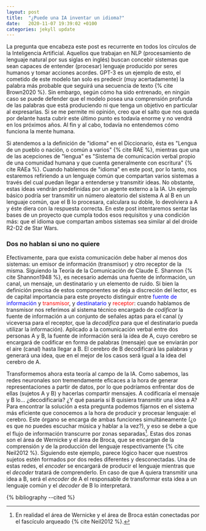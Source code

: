 ```yaml
---
layout: post
title:  "¿Puede una IA inventar un idioma?"
date:   2020-11-07 19:39:02 +0100
categories: jekyll update
---
```


La pregunta que encabeza este post es recurrente en todos los círculos de la Inteligencia Artificial. Aquellos que trabajan en NLP (procesamiento de lenguaje natural por sus siglas en inglés) buscan concebir sistemas que sean capaces de entender (procesar) lenguaje producido por seres humanos y tomar acciones acordes. GPT-3 es un ejemplo de esto, el cometido de este modelo tan solo es predecir (muy acertadamente) la palabra más probable que seguirá una secuencia de texto {% cite Brown2020 %}. Sin embargo, según cómo ha sido entrenado, en ningún caso se puede defender que el modelo posea una comprensión profunda de las palabras que está produciendo ni que tenga un objetivo en particular al expresarlas. Si se me permite mi opinión, creo que el salto que nos queda por delante hasta cubrir este último punto es todavía enorme y no vendrá en los próximos años. Al fin y al cabo, todavía no entendemos cómo funciona la mente humana. 

Si atendemos a la definición de "idioma" en el Diccionario, ésta es "Lengua de un pueblo o nación, o común a varios" {% cite RAE %}, mientras que una de las acepciones de "lengua" es "Sistema de comunicación verbal propio de una comunidad humana y que cuenta generalmente con escritura" {% cite RAEa %}. Cuando hablemos de "idioma" en este post, por lo tanto, nos estaremos refiriendo a un lenguaje común que compartan varios sistemas a través del cual puedan llegar a entenderse y transmitir ideas. No obstante, estas ideas vendrán predefinidas por un agente externo a la IA. Un ejemplo básico podría ser transmitir un número aleatorio del sistema A al B en un lenguaje común, que el B lo procesara, calculara su doble, lo devolviera a A y éste diera con la respuesta correcta. En este post intentaremos sentar las bases de un proyecto que cumpla todos esos requisitos y una condición más: que el idioma que compartan ambos sistemas sea similar al del droide R2-D2 de Star Wars.

### Dos no hablan si uno no quiere

Efectivamente, para que exista comunicación debe haber al menos dos sistemas: un emisor de información (transmisor) y otro receptor de la misma. Siguiendo la Teoría de la Comunicación de Claude E. Shannon {% cite Shannon1948 %}, es necesario además una fuente de información, un canal, un mensaje, un destinatario y un elemento de ruido. Si bien la definición precisa de estos componentes se deja a discreción del lector, es de capital importancia para este proyecto distinguir entre <span style="color:blue">fuente de información</span> y <span style="color:red">transmisor</span>, y <span style="color:blue">destinatario</span> y <span style="color:red">receptor</span>: cuando hablamos de transmisor nos referimos al sistema técnico encargado de _codificar_ la fuente de información a un conjunto de señales aptas para el canal (y viceversa para el receptor, que la _decodifica_ para que el destinatario pueda utilizar la información). Aplicado a la comunicación verbal entre dos personas A y B, la fuente de información será la idea de A, cuyo cerebro se encargará de codificar en forma de palabras (mensaje) que se enviarán por el aire (canal) hasta llegar a B. El cerebro de B decodificará las palabras y generará una idea, que en el mejor de los casos será igual a la idea del cerebro de A.
<!-- Habría que poner una foto aquí de la teoría de información -->

Transformemos ahora esta teoría al campo de la IA. Como sabemos, las redes neuronales son tremendamente eficaces a la hora de generar representaciones a partir de datos, por lo que podríamos enfrentar dos de ellas (sujetos A y B) y hacerlas compartir mensajes. A codificaría el mensaje y B lo... ¿decodificaría? ¿Y qué pasaría si B quisiera transmitir una idea a A? Para encontrar la solución a esta pregunta podemos fijarnos en el sistema más eficiente que conocemos a la hora de producir y procesar lenguaje: el cerebro. Este órgano se encarga de ambas funciones simultáneamente (¿o es que no puedes escuchar música y hablar a la vez?), y eso se debe a que el flujo de información transcurre por zonas separadas[^1]. Estas dos zonas son el área de Wernicke y el área de Broca, que se encargan de la comprensión y de la producción del lenguaje respectivamente {% cite Neil2012 %}. Siguiendo este ejemplo, parece lógico hacer que nuestros sujetos estén formados por dos redes diferentes y desconectadas. Una de estas redes, el _encoder_ se encargará de producir el lenguaje mientras que el _decoder_ tratará de comprenderlo. En caso de que A quiera transmitir una idea a B, será el _encoder_ de A el responsable de transformar esta idea a un lenguaje común y el _decoder_ de B lo interpretará.

<!-- Una figura de la estructura aquí -->


[^1]: En realidad el área de Wernicke y el área de Broca están conectadas por el fascículo arqueado {% cite Neil2012 %}.

{% bibliography --cited %}